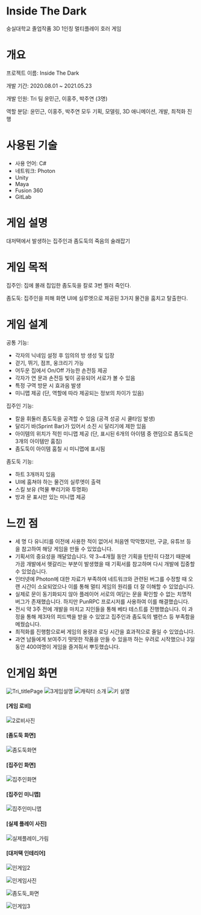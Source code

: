 # Inside The Dark
숭실대학교 졸업작품 3D 1인칭 멀티플레이 호러 게임


# 개요
프로젝트 이름: Inside The Dark

개발 기간: 2020.08.01 ~ 2021.05.23 

개발 인원: Tri 팀 윤민근, 이홍주, 박주연 (3명)

역할 분담: 윤민근, 이홍주, 박주연 모두 기획, 모델링, 3D 애니메이션, 개발, 최적화 진행


# 사용된 기술
- 사용 언어: C#
- 네트워크: Photon
- Unity
- Maya
- Fusion 360
- GitLab


# 게임 설명
대저택에서 발생하는 집주인과 좀도둑의 죽음의 술래잡기


# 게임 목적
집주인: 집에 몰래 칩입한 좀도둑을 칼로 3번 찔러 죽인다.

좀도둑: 집주인을 피해 화면 UI에 실루엣으로 제공된 3가지 물건을 훔치고 탈출한다.


# 게임 설계
공통 기능:
- 각자의 닉네임 설정 후 임의의 방 생성 및 입장
- 걷기, 뛰기, 점프, 웅크리기 가능
- 어두운 집에서 On/Off 가능한 손전등 제공
- 각자가 연 문과 손전등 빛이 공유되어 서로가 볼 수 있음
- 특정 구역 방문 시 효과음 발생
- 미니맵 제공 (단, 역할에 따라 제공되는 정보의 차이가 있음)

집주인 기능:
- 칼을 휘둘러 좀도둑을 공격할 수 있음 (공격 성공 시 쿨타임 발생)
- 달리기 바(Sprint Bar)가 있어서 소진 시 달리기에 제한 있음
- 아이템의 위치가 적힌 미니맵 제공 (단, 표시된 6개의 아이템 중 랜덤으로 좀도둑은 3개의 아이템만 훔침)
- 좀도둑이 아이템 훔칠 시 미니맵에 표시됨

좀도둑 기능:
- 하트 3개까지 있음
- UI에 훔쳐야 하는 물건의 실루엣이 출력
- 스킬 보유 (먹물 뿌리기와 투명화)
- 방과 문 표시만 있는 미니맵 제공


# 느낀 점
- 세 명 다 유니티를 이전에 사용한 적이 없어서 처음엔 막막했지만, 구글, 유튜브 등을 참고하여 해당 게임을 만들 수 있었습니다. 
- 기획서의 중요성을 깨달았습니다. 약 3~4개월 동안 기획을 탄탄히 다졌기 때문에 가끔 개발에서 헷갈리는 부분이 발생했을 때 기획서를 참고하며 다시 개발에 집중할 수 있었습니다.
- 인터넷에 Photon에 대한 자료가 부족하여 네트워크와 관련된 버그를 수정할 때 오랜 시간이 소요되었으나 이를 통해 멀티 게임의 원리를 더 잘 이해할 수 있었습니다.
- 실제로 문이 동기화되지 않아 플레이어 서로의 여닫는 문을 확인할 수 없는 치명적 버그가 존재했습니다. 하지만 PunRPC 프로시저를 사용하여 이를 해결했습니다.
- 전시 약 3주 전에 개발을 마치고 지인들을 통해 베타 테스트를 진행했습니다. 이 과정을 통해 제3자의 피드백을 받을 수 있었고 집주인과 좀도둑의 밸런스 등 부족함을 메꿨습니다.
- 최적화를 진행함으로써 게임의 용량과 로딩 시간을 효과적으로 줄일 수 있었습니다.
- 과연 남들에게 보여주기 떳떳한 작품을 만들 수 있을까 하는 우려로 시작했으나 3일 동안 400여명이 게임을 즐겨줘서 뿌듯했습니다.


# 인게임 화면
![Tri_titlePage](https://github.com/mingeun26/Grad_Project/assets/76557726/f112f5b9-cdb9-4f2c-a175-4c1ac2b06428)
![3게임설명](https://github.com/mingeun26/Grad_Project/assets/76557726/67754897-a94a-4b94-8f4d-5d4669d9a328)
![캐릭터 소개](https://github.com/mingeun26/Grad_Project/assets/76557726/b4e94327-dc47-47f8-a325-e7ad3d485178)
![키 설명](https://github.com/mingeun26/Grad_Project/assets/76557726/0a43e5c7-ebdb-4c80-9896-b540c56cc4bd)


#### [게임 로비]

![2로비사진](https://github.com/mingeun26/Grad_Project/assets/76557726/96f9bdc0-17fa-44da-b95f-0adb64a574c0)


#### [좀도둑 화면]

![좀도둑화면](https://github.com/mingeun26/Grad_Project/assets/76557726/e4671b93-575c-4ab8-8366-61f1b1d5583c)


#### [집주인 화면]

![집주인화면](https://github.com/mingeun26/Grad_Project/assets/76557726/90cecd7f-116a-4ceb-83c8-f0752dc1bb35)


#### [집주인 미니맵]

![집주인미니맵](https://github.com/mingeun26/Grad_Project/assets/76557726/4fdcfbe0-69be-4222-a379-26a119e9f71b)


#### [실제 플레이 사진]

![실제플레이_가림](https://github.com/mingeun26/Grad_Project/assets/76557726/30c57332-45d2-4b4c-963c-b26bca9ee0ad)


#### [대저택 인테리어]
![인게임2](https://github.com/mingeun26/Grad_Project/assets/76557726/4e9515d2-7f9d-4568-8ad8-41f2440e06ef)

![인게임사진](https://github.com/mingeun26/Grad_Project/assets/76557726/12ded0f5-5215-4dd7-9a57-1eb23abdaedd)

![좀도둑_화면](https://github.com/mingeun26/Grad_Project/assets/76557726/8e443092-3c9f-4383-998c-63f9c46c7a5f)

![인게임3](https://github.com/mingeun26/Grad_Project/assets/76557726/6b04b1e8-5d69-41e2-a4b9-2976471bc605)




